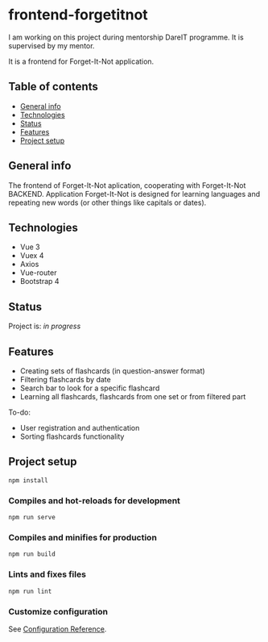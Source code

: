 # frontend-forgetitnot
I am working on this project during mentorship DareIT programme.
It is supervised by my mentor.

It is a frontend for Forget-It-Not application.

## Table of contents

* [General info](#general-info)
* [Technologies](#technologies)
* [Status](#status)
* [Features](#features)
* [Project setup](#project-setup)

## General info

The frontend of Forget-It-Not aplication, cooperating with Forget-It-Not BACKEND.
Application Forget-It-Not is designed for learning languages and repeating new words (or other things like capitals or dates).

## Technologies

* Vue 3
* Vuex 4
* Axios
* Vue-router
* Bootstrap 4

## Status

Project is: _in progress_


## Features
* Creating sets of flashcards (in question-answer format)
* Filtering flashcards by date
* Search bar to look for a specific flashcard 
* Learning all flashcards, flashcards from one set or from filtered part

To-do:
* User registration and authentication
* Sorting flashcards functionality

## Project setup
```
npm install
```

### Compiles and hot-reloads for development
```
npm run serve
```

### Compiles and minifies for production
```
npm run build
```

### Lints and fixes files
```
npm run lint
```

### Customize configuration
See [Configuration Reference](https://cli.vuejs.org/config/).
